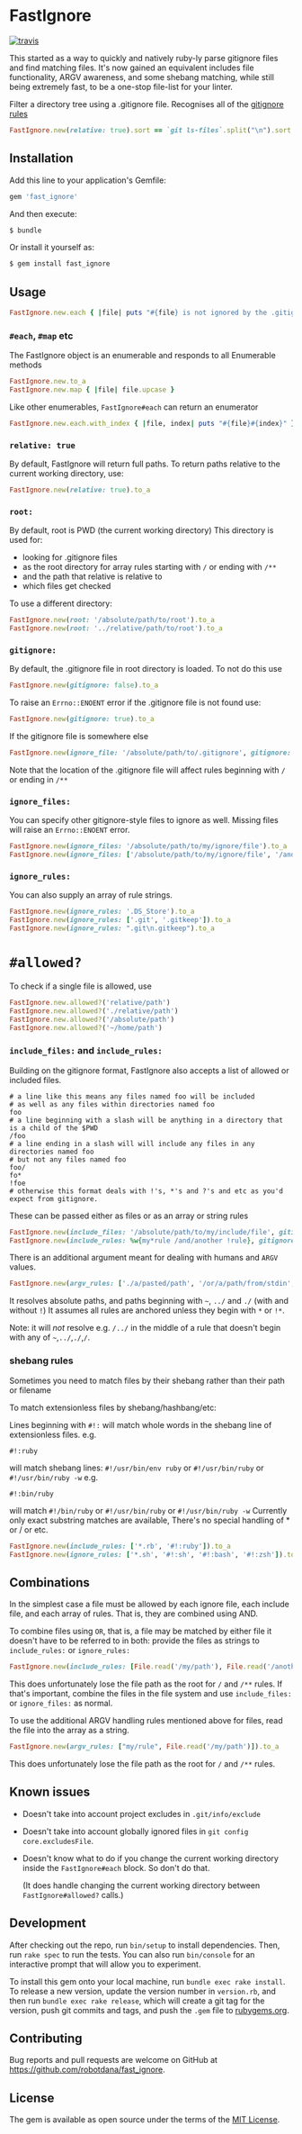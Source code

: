 # FastIgnore

[![travis](https://travis-ci.org/robotdana/fast_ignore.svg?branch=master)](https://travis-ci.org/robotdana/fast_ignore)

This started as a way to quickly and natively ruby-ly parse gitignore files and find matching files.
It's now gained an equivalent includes file functionality, ARGV awareness, and some shebang matching, while still being extremely fast, to be a one-stop file-list for your linter.

Filter a directory tree using a .gitignore file. Recognises all of the [gitignore rules](https://www.git-scm.com/docs/gitignore#_pattern_format)

```ruby
FastIgnore.new(relative: true).sort == `git ls-files`.split("\n").sort
```

## Installation

Add this line to your application's Gemfile:

```ruby
gem 'fast_ignore'
```

And then execute:
```sh
$ bundle
```
Or install it yourself as:
```sh
$ gem install fast_ignore
```

## Usage

```ruby
FastIgnore.new.each { |file| puts "#{file} is not ignored by the .gitignore file" }
```

### `#each`, `#map` etc

The FastIgnore object is an enumerable and responds to all Enumerable methods

```ruby
FastIgnore.new.to_a
FastIgnore.new.map { |file| file.upcase }
```

Like other enumerables, `FastIgnore#each` can return an enumerator

```ruby
FastIgnore.new.each.with_index { |file, index| puts "#{file}#{index}" }
```

### `relative: true`
By default, FastIgnore will return full paths. To return paths relative to the current working directory, use:

```ruby
FastIgnore.new(relative: true).to_a
```

### `root:`

By default, root is PWD (the current working directory)
This directory is used for:
- looking for .gitignore files
- as the root directory for array rules starting with `/` or ending with `/**`
- and the path that relative is relative to
- which files get checked

To use a different directory:
```ruby
FastIgnore.new(root: '/absolute/path/to/root').to_a
FastIgnore.new(root: '../relative/path/to/root').to_a
```

### `gitignore:`

By default, the .gitignore file in root directory is loaded.
To not do this use
```ruby
FastIgnore.new(gitignore: false).to_a
```

To raise an `Errno::ENOENT` error if the .gitignore file is not found use:
```ruby
FastIgnore.new(gitignore: true).to_a
```

If the gitignore file is somewhere else
```ruby
FastIgnore.new(ignore_file: '/absolute/path/to/.gitignore', gitignore: false).to_a
```
Note that the location of the .gitignore file will affect rules beginning with `/` or ending in `/**`

### `ignore_files:`
You can specify other gitignore-style files to ignore as well.
Missing files will raise an `Errno::ENOENT` error.

```ruby
FastIgnore.new(ignore_files: '/absolute/path/to/my/ignore/file').to_a
FastIgnore.new(ignore_files: ['/absolute/path/to/my/ignore/file', '/and/another']).to_a
```

### `ignore_rules:`
You can also supply an array of rule strings.

```ruby
FastIgnore.new(ignore_rules: '.DS_Store').to_a
FastIgnore.new(ignore_rules: ['.git', '.gitkeep']).to_a
FastIgnore.new(ignore_rules: ".git\n.gitkeep").to_a
```

# `#allowed?`

To check if a single file is allowed, use
```ruby
FastIgnore.new.allowed?('relative/path')
FastIgnore.new.allowed?('./relative/path')
FastIgnore.new.allowed?('/absolute/path')
FastIgnore.new.allowed?('~/home/path')
```

### `include_files:` and `include_rules:`

Building on the gitignore format, FastIgnore also accepts a list of allowed or included files.

```gitignore
# a line like this means any files named foo will be included
# as well as any files within directories named foo
foo
# a line beginning with a slash will be anything in a directory that is a child of the $PWD
/foo
# a line ending in a slash will will include any files in any directories named foo
# but not any files named foo
foo/
fo*
!foe
# otherwise this format deals with !'s, *'s and ?'s and etc as you'd expect from gitignore.
```

These can be passed either as files or as an array or string rules
```ruby
FastIgnore.new(include_files: '/absolute/path/to/my/include/file', gitignore: false).to_a
FastIgnore.new(include_rules: %w{my*rule /and/another !rule}, gitignore: false).to_a
```

There is an additional argument meant for dealing with humans and `ARGV` values.

```ruby
FastIgnore.new(argv_rules: ['./a/pasted/path', '/or/a/path/from/stdin', 'an/argument', '*.txt']).to_a
```

It resolves absolute paths, and paths beginning with `~`, `../` and `./` (with and without `!`)
It assumes all rules are anchored unless they begin with `*` or `!*`.

Note: it will *not* resolve e.g. `/../` in the middle of a rule that doesn't begin with any of `~`,`../`,`./`,`/`.

### shebang rules

Sometimes you need to match files by their shebang rather than their path or filename

To match extensionless files by shebang/hashbang/etc:

Lines beginning with `#!:` will match whole words in the shebang line of extensionless files.
e.g.
```gitignore
#!:ruby
```
will match shebang lines: `#!/usr/bin/env ruby` or `#!/usr/bin/ruby` or `#!/usr/bin/ruby -w`
e.g.
```gitignore
#!:bin/ruby
```
will match `#!/bin/ruby` or `#!/usr/bin/ruby` or `#!/usr/bin/ruby -w`
Currently only exact substring matches are available, There's no special handling of * or / or etc.

```ruby
FastIgnore.new(include_rules: ['*.rb', '#!:ruby']).to_a
FastIgnore.new(ignore_rules: ['*.sh', '#!:sh', '#!:bash', '#!:zsh']).to_a
```

## Combinations

In the simplest case a file must be allowed by each ignore file, each include file, and each array of rules. That is, they are combined using AND.

To combine files using `OR`, that is, a file may be matched by either file it doesn't have to be referred to in both:
provide the files as strings to `include_rules:` or `ignore_rules:`
```ruby
FastIgnore.new(include_rules: [File.read('/my/path'), File.read('/another/path')])).to_a
```
This does unfortunately lose the file path as the root for `/` and `/**` rules.
If that's important, combine the files in the file system and use `include_files:` or `ignore_files:` as normal.

To use the additional ARGV handling rules mentioned above for files, read the file into the array as a string.

```ruby
FastIgnore.new(argv_rules: ["my/rule", File.read('/my/path')]).to_a
```

This does unfortunately lose the file path as the root for `/` and `/**` rules.

## Known issues
- Doesn't take into account project excludes in `.git/info/exclude`
- Doesn't take into account globally ignored files in `git config core.excludesFile`.
- Doesn't know what to do if you change the current working directory inside the `FastIgnore#each` block.
  So don't do that.

  (It does handle changing the current working directory between `FastIgnore#allowed?` calls.)

## Development

After checking out the repo, run `bin/setup` to install dependencies. Then, run `rake spec` to run the tests. You can also run `bin/console` for an interactive prompt that will allow you to experiment.

To install this gem onto your local machine, run `bundle exec rake install`. To release a new version, update the version number in `version.rb`, and then run `bundle exec rake release`, which will create a git tag for the version, push git commits and tags, and push the `.gem` file to [rubygems.org](https://rubygems.org).

## Contributing

Bug reports and pull requests are welcome on GitHub at https://github.com/robotdana/fast_ignore.

## License

The gem is available as open source under the terms of the [MIT License](https://opensource.org/licenses/MIT).
